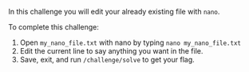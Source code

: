 In this challenge you will edit your already existing file with `nano`.

To complete this challenge:
1. Open `my_nano_file.txt` with nano by typing `nano my_nano_file.txt`
3. Edit the current line to say anything you want in the file.
4. Save, exit, and run `/challenge/solve` to get your flag.
